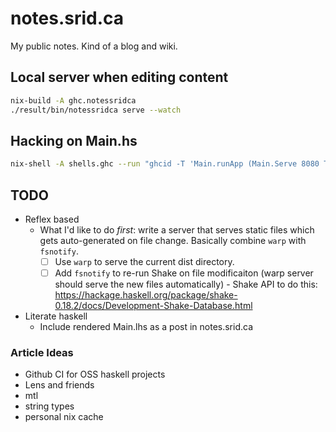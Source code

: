 # notes.srid.ca

My public notes. Kind of a blog and wiki.

## Local server when editing content

```bash
nix-build -A ghc.notessridca
./result/bin/notessridca serve --watch
```

## Hacking on Main.hs

```bash
nix-shell -A shells.ghc --run "ghcid -T 'Main.runApp (Main.Serve 8080 True)'"
```

## TODO

- Reflex based
  - What I'd like to do *first*: write a server that serves static files which
    gets auto-generated on file change. Basically combine `warp` with `fsnotify`.
    - [ ] Use `warp` to serve the current dist directory.
    - [ ] Add `fsnotify` to re-run Shake on file modificaiton (warp server
          should serve the new files automatically)
          - Shake API to do this: https://hackage.haskell.org/package/shake-0.18.2/docs/Development-Shake-Database.html
- Literate haskell
  - Include rendered Main.lhs as a post in notes.srid.ca

### Article Ideas

- Github CI for OSS haskell projects
- Lens and friends
- mtl
- string types
- personal nix cache
